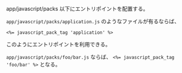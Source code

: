 app/javascript/packs 以下にエントリポイントを配置する。

`app/javascript/packs/application.js` のようなファイルが有るならば、
```
<%= javascript_pack_tag 'application' %>
```
このようにエントリポイントを利用できる。

`app/javascript/packs/foo/bar.js` ならば、 `<%= javascript_pack_tag 'foo/bar' %>` となる。

